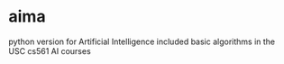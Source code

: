 # aima
python version for Artificial Intelligence
included basic algorithms in the USC cs561 AI courses
